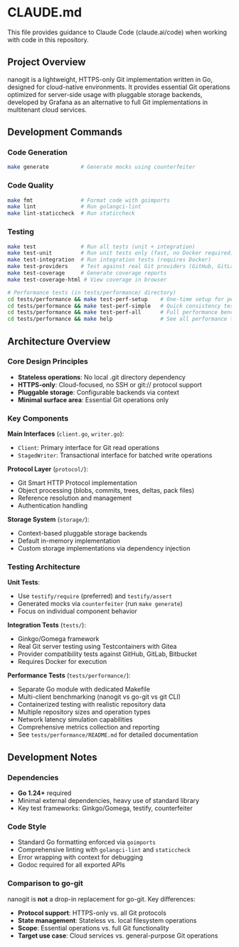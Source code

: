 # CLAUDE.md

This file provides guidance to Claude Code (claude.ai/code) when working with code in this repository.

## Project Overview

nanogit is a lightweight, HTTPS-only Git implementation written in Go, designed for cloud-native environments. It provides essential Git operations optimized for server-side usage with pluggable storage backends, developed by Grafana as an alternative to full Git implementations in multitenant cloud services.

## Development Commands

### Code Generation
```bash
make generate          # Generate mocks using counterfeiter
```

### Code Quality
```bash
make fmt               # Format code with goimports
make lint              # Run golangci-lint
make lint-staticcheck  # Run staticcheck
```

### Testing
```bash
make test              # Run all tests (unit + integration)
make test-unit         # Run unit tests only (fast, no Docker required)
make test-integration  # Run integration tests (requires Docker)
make test-providers    # Test against real Git providers (GitHub, GitLab, etc.)
make test-coverage     # Generate coverage reports
make test-coverage-html # View coverage in browser

# Performance tests (in tests/performance/ directory)
cd tests/performance && make test-perf-setup    # One-time setup for performance tests
cd tests/performance && make test-perf-simple   # Quick consistency tests
cd tests/performance && make test-perf-all      # Full performance benchmark suite
cd tests/performance && make help               # See all performance testing targets
```

## Architecture Overview

### Core Design Principles
- **Stateless operations**: No local .git directory dependency
- **HTTPS-only**: Cloud-focused, no SSH or git:// protocol support
- **Pluggable storage**: Configurable backends via context
- **Minimal surface area**: Essential Git operations only

### Key Components

**Main Interfaces** (`client.go`, `writer.go`):
- `Client`: Primary interface for Git read operations
- `StagedWriter`: Transactional interface for batched write operations

**Protocol Layer** (`protocol/`):
- Git Smart HTTP Protocol implementation
- Object processing (blobs, commits, trees, deltas, pack files)
- Reference resolution and management
- Authentication handling

**Storage System** (`storage/`):
- Context-based pluggable storage backends
- Default in-memory implementation
- Custom storage implementations via dependency injection

### Testing Architecture

**Unit Tests**: 
- Use `testify/require` (preferred) and `testify/assert`
- Generated mocks via `counterfeiter` (run `make generate`)
- Focus on individual component behavior

**Integration Tests** (`tests/`):
- Ginkgo/Gomega framework
- Real Git server testing using Testcontainers with Gitea
- Provider compatibility tests against GitHub, GitLab, Bitbucket
- Requires Docker for execution

**Performance Tests** (`tests/performance/`):
- Separate Go module with dedicated Makefile
- Multi-client benchmarking (nanogit vs go-git vs git CLI)
- Containerized testing with realistic repository data
- Multiple repository sizes and operation types
- Network latency simulation capabilities
- Comprehensive metrics collection and reporting
- See `tests/performance/README.md` for detailed documentation

## Development Notes

### Dependencies
- **Go 1.24+** required
- Minimal external dependencies, heavy use of standard library
- Key test frameworks: Ginkgo/Gomega, testify, counterfeiter

### Code Style
- Standard Go formatting enforced via `goimports`
- Comprehensive linting with `golangci-lint` and `staticcheck`
- Error wrapping with context for debugging
- Godoc required for all exported APIs

### Comparison to go-git
nanogit is **not** a drop-in replacement for go-git. Key differences:
- **Protocol support**: HTTPS-only vs. all Git protocols
- **State management**: Stateless vs. local filesystem operations  
- **Scope**: Essential operations vs. full Git functionality
- **Target use case**: Cloud services vs. general-purpose Git operations